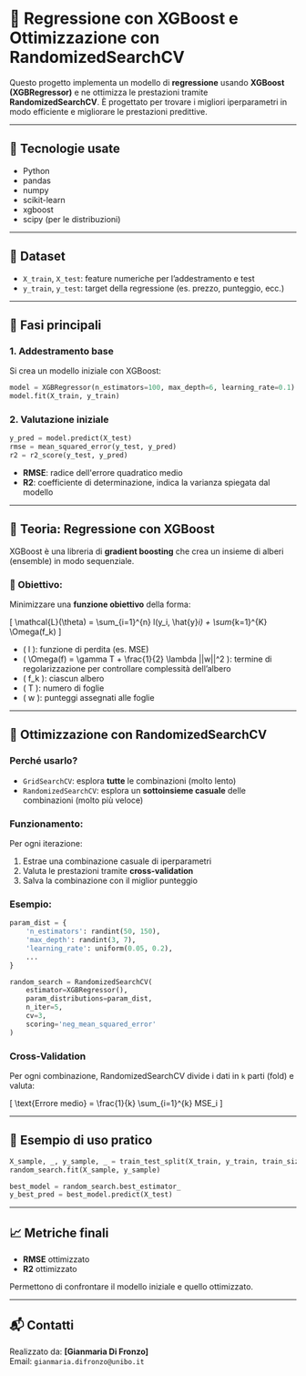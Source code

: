 # 🌲 Regressione con XGBoost e Ottimizzazione con RandomizedSearchCV

Questo progetto implementa un modello di **regressione** usando **XGBoost (XGBRegressor)** e ne ottimizza le prestazioni tramite **RandomizedSearchCV**. È progettato per trovare i migliori iperparametri in modo efficiente e migliorare le prestazioni predittive.

---

## 🚀 Tecnologie usate

- Python
- pandas
- numpy
- scikit-learn
- xgboost
- scipy (per le distribuzioni)

---

## 📁 Dataset

- `X_train`, `X_test`: feature numeriche per l’addestramento e test
- `y_train`, `y_test`: target della regressione (es. prezzo, punteggio, ecc.)

---

## 🔧 Fasi principali

### 1. Addestramento base

Si crea un modello iniziale con XGBoost:

```python
model = XGBRegressor(n_estimators=100, max_depth=6, learning_rate=0.1)
model.fit(X_train, y_train)
```

### 2. Valutazione iniziale

```python
y_pred = model.predict(X_test)
rmse = mean_squared_error(y_test, y_pred)
r2 = r2_score(y_test, y_pred)
```

- **RMSE**: radice dell'errore quadratico medio
- **R2**: coefficiente di determinazione, indica la varianza spiegata dal modello

---

## 🌳 Teoria: Regressione con XGBoost

XGBoost è una libreria di **gradient boosting** che crea un insieme di alberi (ensemble) in modo sequenziale.

### 🧠 Obiettivo:

Minimizzare una **funzione obiettivo** della forma:

\[
\mathcal{L}(\theta) = \sum_{i=1}^{n} l(y_i, \hat{y}_i) + \sum_{k=1}^{K} \Omega(f_k)
\]

- \( l \): funzione di perdita (es. MSE)
- \( \Omega(f) = \gamma T + \frac{1}{2} \lambda ||w||^2 \): termine di regolarizzazione per controllare complessità dell’albero
- \( f_k \): ciascun albero
- \( T \): numero di foglie
- \( w \): punteggi assegnati alle foglie

---

## 🎯 Ottimizzazione con RandomizedSearchCV

### Perché usarlo?

- `GridSearchCV`: esplora **tutte** le combinazioni (molto lento)
- `RandomizedSearchCV`: esplora un **sottoinsieme casuale** delle combinazioni (molto più veloce)

### Funzionamento:

Per ogni iterazione:
1. Estrae una combinazione casuale di iperparametri
2. Valuta le prestazioni tramite **cross-validation**
3. Salva la combinazione con il miglior punteggio

### Esempio:

```python
param_dist = {
    'n_estimators': randint(50, 150),
    'max_depth': randint(3, 7),
    'learning_rate': uniform(0.05, 0.2),
    ...
}

random_search = RandomizedSearchCV(
    estimator=XGBRegressor(),
    param_distributions=param_dist,
    n_iter=5,
    cv=3,
    scoring='neg_mean_squared_error'
)
```

### Cross-Validation

Per ogni combinazione, RandomizedSearchCV divide i dati in `k` parti (fold) e valuta:

\[
\text{Errore medio} = \frac{1}{k} \sum_{i=1}^{k} MSE_i
\]

---

## 🧪 Esempio di uso pratico

```python
X_sample, _, y_sample, _ = train_test_split(X_train, y_train, train_size=0.3)
random_search.fit(X_sample, y_sample)

best_model = random_search.best_estimator_
y_best_pred = best_model.predict(X_test)
```

---

## 📈 Metriche finali

- **RMSE** ottimizzato
- **R2** ottimizzato

Permettono di confrontare il modello iniziale e quello ottimizzato.

---

## 📬 Contatti

Realizzato da: **[Gianmaria Di Fronzo]**  
Email: `gianmaria.difronzo@unibo.it`
